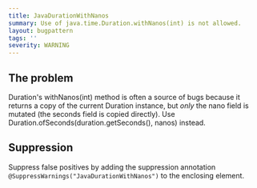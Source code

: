 ```yaml
---
title: JavaDurationWithNanos
summary: Use of java.time.Duration.withNanos(int) is not allowed.
layout: bugpattern
tags: ''
severity: WARNING
---
```


<!--
*** AUTO-GENERATED, DO NOT MODIFY ***
To make changes, edit the @BugPattern annotation or the explanation in docs/bugpattern.
-->


## The problem
Duration's withNanos(int) method is often a source of bugs because it returns a copy of the current Duration instance, but _only_ the nano field is mutated (the seconds field is copied directly). Use Duration.ofSeconds(duration.getSeconds(), nanos) instead.

## Suppression
Suppress false positives by adding the suppression annotation `@SuppressWarnings("JavaDurationWithNanos")` to the enclosing element.
